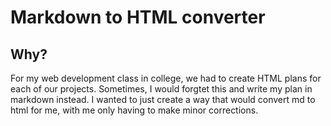 # Markdown to HTML converter

## Why?

For my web development class in college, we had to create HTML plans for each of our projects. Sometimes, I would forgtet this and write my plan in markdown instead. I wanted to just create a way that would convert md to html for me, with me only having to make minor corrections.
